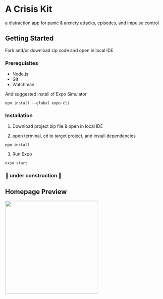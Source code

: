 # A Crisis Kit 
a distraction app for panic & anxiety attacks, episodes, and impulse control

## Getting Started

Fork and/or download zip code and open in local IDE

### Prerequisites

- Node.js
- Git
- Watchman

And suggested install of Expo Simulator

```
npm install --global expo-cli
```

### Installation


1. Download project zip file & open in local IDE

2. open terminal, cd to target project, and install dependencies
  ```
  npm install
  ```
3. Run Expo
  ```
  expo start
  ```

### 🚧 under construction 🚧 

## Homepage Preview

<img src="https://user-images.githubusercontent.com/88463344/162746878-43b73263-8ed8-43a2-b354-41a655d63897.jpeg" width="300"  />

